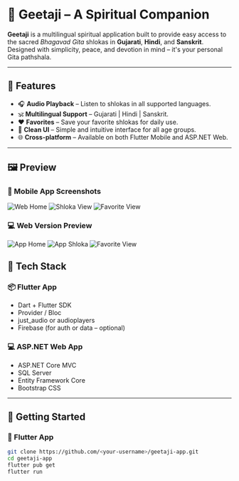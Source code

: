 # 📿 Geetaji – A Spiritual Companion

**Geetaji** is a multilingual spiritual application built to provide easy access to the sacred *Bhagavad Gita* shlokas in **Gujarati**, **Hindi**, and **Sanskrit**. Designed with simplicity, peace, and devotion in mind – it's your personal Gita pathshala.

---

## 🌟 Features

- 🎧 **Audio Playback** – Listen to shlokas in all supported languages.
- 🕉️ **Multilingual Support** – Gujarati | Hindi | Sanskrit.
- ❤️ **Favorites** – Save your favorite shlokas for daily use.
- 📖 **Clean UI** – Simple and intuitive interface for all age groups.
- 🌐 **Cross-platform** – Available on both Flutter Mobile and ASP.NET Web.

---

## 🖼️ Preview

### 📱 Mobile App Screenshots
![Web Home](https://github.com/aasheeta-gajera/GeetajiAspDotnet/raw/main/wwwroot/Assets/home.png)
![Shloka View](https://github.com/aasheeta-gajera/GeetajiAspDotnet/raw/main/wwwroot/Assets/Shlokas.png)
![Favorite View](https://github.com/aasheeta-gajera/GeetajiAspDotnet/raw/main/wwwroot/Assets/fav.png)

### 💻 Web Version Preview
![App Home](https://github.com/aasheeta-gajera/GeetajiAspDotnet/raw/main/wwwroot/Assets/Apphome.jpeg)
![App Shloka](https://github.com/aasheeta-gajera/GeetajiAspDotnet/raw/main/wwwroot/Assets/AppShlokas.jpeg)
![Favorite View](https://github.com/aasheeta-gajera/GeetajiAspDotnet/raw/main/wwwroot/Assets/AppFav.jpeg)

## 🔧 Tech Stack

### 📦 Flutter App
- Dart + Flutter SDK
- Provider / Bloc
- just_audio or audioplayers
- Firebase (for auth or data – optional)

### 💻 ASP.NET Web App
- ASP.NET Core MVC
- SQL Server
- Entity Framework Core
- Bootstrap CSS

---

## 🚀 Getting Started

### 📲 Flutter App

```bash
git clone https://github.com/<your-username>/geetaji-app.git
cd geetaji-app
flutter pub get
flutter run
